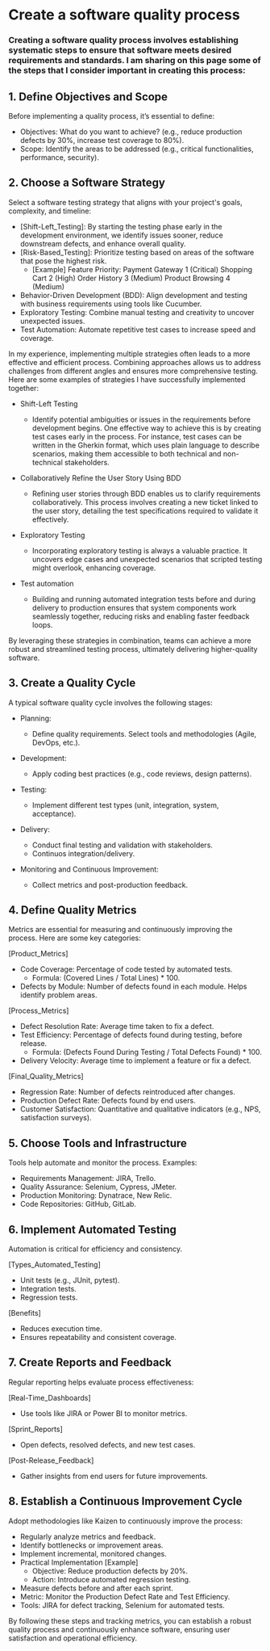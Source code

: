 # Create a software quality process

### Creating a software quality process involves establishing systematic steps to ensure that software meets desired requirements and standards. I am sharing on this page some of the steps that I consider important in creating this process:

## 1. Define Objectives and Scope
Before implementing a quality process, it’s essential to define:

* Objectives: What do you want to achieve? (e.g., reduce production defects by 30%, increase test coverage to 80%).
* Scope: Identify the areas to be addressed (e.g., critical functionalities, performance, security).

## 2. Choose a Software Strategy
Select a software testing strategy that aligns with your project's goals, complexity, and timeline:

* [Shift-Left_Testing]: By starting the testing phase early in the development environment, we identify issues sooner, reduce downstream defects, and enhance overall quality.
* [Risk-Based_Testing]: Prioritize testing based on areas of the software that pose the highest risk.
    - [Example] Feature Priority: 
            Payment Gateway	    1 (Critical)
            Shopping Cart	    2 (High)
            Order History	    3 (Medium)
            Product Browsing	4 (Medium)
* Behavior-Driven Development (BDD): Align development and testing with business requirements using tools like Cucumber.
* Exploratory Testing: Combine manual testing and creativity to uncover unexpected issues.
* Test Automation: Automate repetitive test cases to increase speed and coverage.

In my experience, implementing multiple strategies often leads to a more effective and efficient process. Combining approaches allows us to address challenges from different angles and ensures more comprehensive testing.
Here are some examples of strategies I have successfully implemented together:

* Shift-Left Testing
    - Identify potential ambiguities or issues in the requirements before development begins. One effective way to achieve this is by creating test cases early in the process. For instance, test cases can be written in the Gherkin format, which uses plain language to describe scenarios, making them accessible to both technical and non-technical stakeholders.

* Collaboratively Refine the User Story Using BDD
    - Refining user stories through BDD enables us to clarify requirements collaboratively. This process involves creating a new ticket linked to the user story, detailing the test specifications required to validate it effectively.

* Exploratory Testing
    - Incorporating exploratory testing is always a valuable practice. It uncovers edge cases and unexpected scenarios that scripted testing might overlook, enhancing coverage.

* Test automation
    - Building and running automated integration tests before and during delivery to production ensures that system components work seamlessly together, reducing risks and enabling faster feedback loops.

By leveraging these strategies in combination, teams can achieve a more robust and streamlined testing process, ultimately delivering higher-quality software.

## 3. Create a Quality Cycle
A typical software quality cycle involves the following stages:

* Planning:
    - Define quality requirements. Select tools and methodologies (Agile, DevOps, etc.).

* Development:
    - Apply coding best practices (e.g., code reviews, design patterns).

* Testing:
    - Implement different test types (unit, integration, system, acceptance).

* Delivery:
    - Conduct final testing and validation with stakeholders.
    - Continuos integration/delivery.

* Monitoring and Continuous Improvement:
    - Collect metrics and post-production feedback.

## 4. Define Quality Metrics
Metrics are essential for measuring and continuously improving the process. Here are some key categories:

[Product_Metrics]

* Code Coverage: Percentage of code tested by automated tests.
    - Formula: (Covered Lines / Total Lines) * 100.
* Defects by Module: Number of defects found in each module. Helps identify problem areas.

[Process_Metrics]

* Defect Resolution Rate: Average time taken to fix a defect.
* Test Efficiency: Percentage of defects found during testing, before release.
    - Formula: (Defects Found During Testing / Total Defects Found) * 100.
* Delivery Velocity: Average time to implement a feature or fix a defect.

[Final_Quality_Metrics]

* Regression Rate: Number of defects reintroduced after changes.
* Production Defect Rate: Defects found by end users.
* Customer Satisfaction: Quantitative and qualitative indicators (e.g., NPS, satisfaction surveys).

## 5. Choose Tools and Infrastructure
Tools help automate and monitor the process. Examples:

* Requirements Management: JIRA, Trello.
* Quality Assurance: Selenium, Cypress, JMeter.
* Production Monitoring: Dynatrace, New Relic.
* Code Repositories: GitHub, GitLab.

## 6. Implement Automated Testing
Automation is critical for efficiency and consistency.

[Types_Automated_Testing]
* Unit tests (e.g., JUnit, pytest).
* Integration tests.
* Regression tests.

[Benefits]
* Reduces execution time.
* Ensures repeatability and consistent coverage.

## 7. Create Reports and Feedback
Regular reporting helps evaluate process effectiveness:

[Real-Time_Dashboards]
* Use tools like JIRA or Power BI to monitor metrics.

[Sprint_Reports]
* Open defects, resolved defects, and new test cases.

[Post-Release_Feedback]
* Gather insights from end users for future improvements.

## 8. Establish a Continuous Improvement Cycle
Adopt methodologies like Kaizen to continuously improve the process:

* Regularly analyze metrics and feedback.
* Identify bottlenecks or improvement areas.
* Implement incremental, monitored changes.
* Practical Implementation [Example] 
    - Objective: Reduce production defects by 20%.
    - Action: Introduce automated regression testing.
* Measure defects before and after each sprint.
* Metric: Monitor the Production Defect Rate and Test Efficiency.
* Tools: JIRA for defect tracking, Selenium for automated tests.

By following these steps and tracking metrics, you can establish a robust quality process and continuously enhance software, ensuring user satisfaction and operational efficiency.
